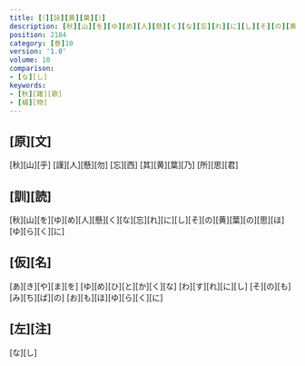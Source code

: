 ```yaml
---
title: [（][詠][黄][葉][）]
description: [秋][山][を][ゆ][め][人][懸][く][な][忘][れ][に][し][そ][の][黄][葉][の][思][ほ][ゆ][ら][く][に]
position: 2184
category: [巻]10
version: '1.0'
volume: 10
comparison:
- [な][し]
keywords:
- [秋][雑][歌]
- [植][物]
---
```


## [原][文]

[秋][山][乎] [謹][人][懸][勿] [忘][西] [其][黄][葉][乃] [所][思][君]

## [訓][読]

[秋][山][を][ゆ][め][人][懸][く][な][忘][れ][に][し][そ][の][黄][葉][の][思][ほ][ゆ][ら][く][に]

## [仮][名]

[あ][き][や][ま][を] [ゆ][め][ひ][と][か][く][な] [わ][す][れ][に][し] [そ][の][も][み][ち][ば][の] [お][も][ほ][ゆ][ら][く][に]

## [左][注]

[な][し]
